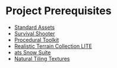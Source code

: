 Project Prerequisites
============================

* [Standard Assets](https://www.assetstore.unity3d.com/en/#!/content/32351)
* [Survival Shooter](https://www.assetstore.unity3d.com/en/?_ga=1.5341939.1943467418.1475687219#!/content/40756)
* [Procedural Toolkit](https://www.assetstore.unity3d.com/en/#!/content/16508)
* [Realistic Terrain Collection LITE](https://www.assetstore.unity3d.com/en/#!/content/47726)
* [ats Snow Suite](https://www.assetstore.unity3d.com/en/#!/content/4144)
* [Natural Tiling Textures](https://www.assetstore.unity3d.com/en/#!/content/35173)
